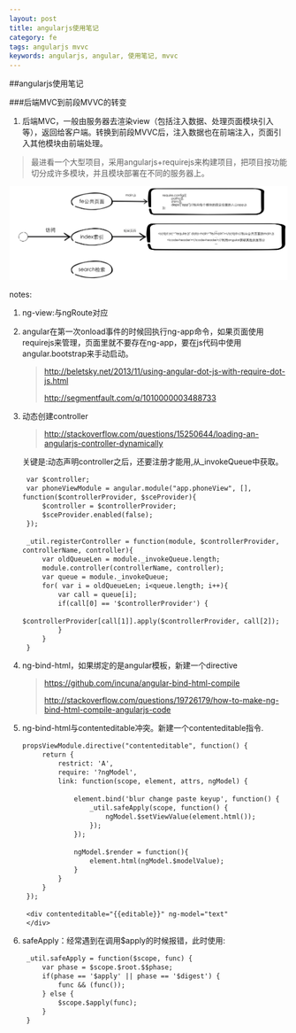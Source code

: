 ```yaml
---
layout: post
title: angularjs使用笔记
category: fe
tags: angularjs mvvc
keywords: angularjs, angular, 使用笔记, mvvc
---
```


##angularjs使用笔记

###后端MVC到前段MVVC的转变

1. 后端MVC，一般由服务器去渲染view（包括注入数据、处理页面模块引入等），返回给客户端。转换到前段MVVC后，注入数据也在前端注入，页面引入其他模块由前端处理。

> 最进看一个大型项目，采用angularjs+requirejs来构建项目，把项目按功能切分成许多模块，并且模块部署在不同的服务器上。

<img src="/images/angular/icode.png">


notes:

1. ng-view:与ngRoute对应
2. angular在第一次onload事件的时候回执行ng-app命令，如果页面使用requirejs来管理，页面里就不要存在ng-app，要在js代码中使用angular.bootstrap来手动启动。
    ><http://beletsky.net/2013/11/using-angular-dot-js-with-require-dot-js.html> 
    >
    ><http://segmentfault.com/q/1010000003488733> 	
3. 动态创建controller
	><http://stackoverflow.com/questions/15250644/loading-an-angularjs-controller-dynamically>

	关键是:动态声明controller之后，还要注册才能用,从_invokeQueue中获取。

    	var $controller;
        var phoneViewModule = angular.module("app.phoneView", [], function($controllerProvider, $sceProvider){
            $controller = $controllerProvider;
            $sceProvider.enabled(false);
        });

        _util.registerController = function(module, $controllerProvider, controllerName, controller){
            var oldQueueLen = module._invokeQueue.length;
            module.controller(controllerName, controller);
            var queue = module._invokeQueue;
            for( var i = oldQueueLen; i<queue.length; i++){
                var call = queue[i];
                if(call[0] == '$controllerProvider') {
                    $controllerProvider[call[1]].apply($controllerProvider, call[2]);
                }
            }
        }
4. ng-bind-html，如果绑定的是angular模板，新建一个directive
    ><https://github.com/incuna/angular-bind-html-compile>
    >
    ><http://stackoverflow.com/questions/19726179/how-to-make-ng-bind-html-compile-angularjs-code>

5. ng-bind-html与contenteditable冲突。新建一个contenteditable指令.

       propsViewModule.directive("contenteditable", function() {
            return {
                restrict: 'A',
                require: '?ngModel',
                link: function(scope, element, attrs, ngModel) {

                    element.bind('blur change paste keyup', function() {
                        _util.safeApply(scope, function() {
                            ngModel.$setViewValue(element.html());
                        });
                    });

                    ngModel.$render = function(){
                        element.html(ngModel.$modelValue);
                    }
                }
            }
        });

        <div contenteditable="{{editable}}" ng-model="text"
        </div>

6. safeApply：经常遇到在调用$apply的时候报错，此时使用:

        _util.safeApply = function($scope, func) {
            var phase = $scope.$root.$$phase;
            if(phase == '$apply' || phase == '$digest') {
                func && (func());
            } else {
                $scope.$apply(func);
            }
        }
